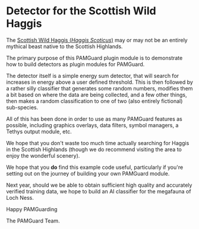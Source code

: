 # Detector for the Scottish Wild Haggis

The [Scottish Wild Haggis (*Haggis Scoticus*)](https://haggiswildlifefoundation.com/what-is-wild-haggis/) may or may not be an entirely mythical beast native to the Scottish Highlands. 

The primary purpose of this PAMGuard plugin module is to demonstrate how to build detectors as plugin modules for PAMGuard. 

The detector itself is a simple energy sum detector, that will search for increases in energy above a user defined threshold. This is then followed by 
a rather silly classifier that generates some random numbers, modifies them a bit based on where the data are being collected, and a few other things, then 
makes a random classification to one of two (also entirely fictional) sub-species. 

All of this has been done in order to use as many PAMGuard features as possible, including graphics overlays, data filters, symbol managers, a Tethys output module, etc. 

We hope that you don't waste too much time actually searching for Haggis in the Scottish Highlands (though we do recommend visiting the area to enjoy the wonderful scenery). 

We hope that you **do** find this example code useful, particularly if you're setting out on the journey of building your own PAMGuard module. 

Next year, should we be able to obtain sufficient high quality and accurately verified training data, we hope to build an AI classifier for the megafauna of Loch Ness.

Happy PAMGuarding

The PAMGuard Team. 
